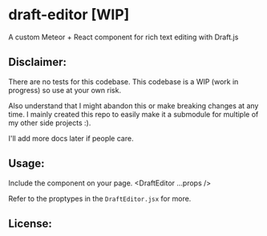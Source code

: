 # draft-editor [WIP]
A custom Meteor + React component for rich text editing with Draft.js

## Disclaimer:
There are no tests for this codebase. This codebase is a WIP (work in progress) so use at your own risk.

Also understand that I might abandon this or make breaking changes at any
time. I mainly created this repo to easily make it a submodule for multiple
of my other side projects :).

I'll add more docs later if people care.

## Usage:
Include the component on your page.
<DraftEditor ...props />

Refer to the proptypes in the `DraftEditor.jsx` for more.

## License: 
